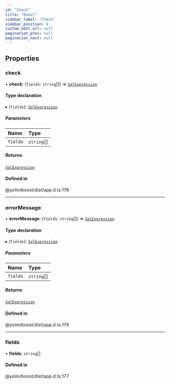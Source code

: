 ```yaml
---
id: "Check"
title: "Boost"
sidebar_label: "Check"
sidebar_position: 0
custom_edit_url: null
pagination_prev: null
pagination_next: null
---
```


## Properties

### check

• **check**: (`fields`: `string`[]) => [`SqlExpression`](../namespaces/yom.md#sqlexpression)

#### Type declaration

▸ (`fields`): [`SqlExpression`](../namespaces/yom.md#sqlexpression)

##### Parameters

| Name | Type |
| :------ | :------ |
| `fields` | `string`[] |

##### Returns

[`SqlExpression`](../namespaces/yom.md#sqlexpression)

#### Defined in

@yolm/boost/dist/app.d.ts:178

___

### errorMessage

• **errorMessage**: (`fields`: `string`[]) => [`SqlExpression`](../namespaces/yom.md#sqlexpression)

#### Type declaration

▸ (`fields`): [`SqlExpression`](../namespaces/yom.md#sqlexpression)

##### Parameters

| Name | Type |
| :------ | :------ |
| `fields` | `string`[] |

##### Returns

[`SqlExpression`](../namespaces/yom.md#sqlexpression)

#### Defined in

@yolm/boost/dist/app.d.ts:179

___

### fields

• **fields**: `string`[]

#### Defined in

@yolm/boost/dist/app.d.ts:177
